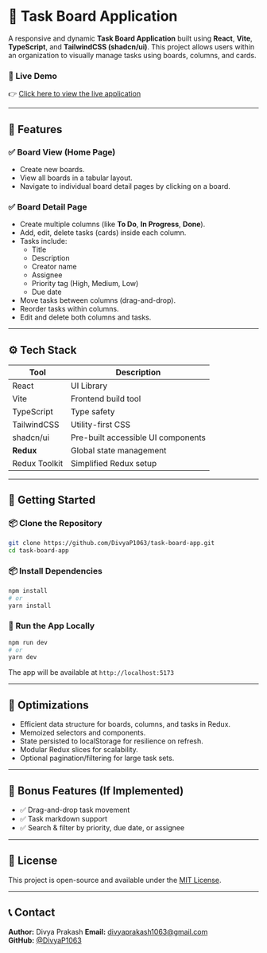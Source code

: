 
# 🧩 Task Board Application

A responsive and dynamic **Task Board Application** built using **React**, **Vite**, **TypeScript**, and **TailwindCSS (shadcn/ui)**. This project allows users within an organization to visually manage tasks using boards, columns, and cards.

### 🔗 Live Demo

👉 [Click here to view the live application](https://your-live-link.vercel.app)

---

## 📌 Features

### ✅ Board View (Home Page)
- Create new boards.
- View all boards in a tabular layout.
- Navigate to individual board detail pages by clicking on a board.

### ✅ Board Detail Page
- Create multiple columns (like **To Do**, **In Progress**, **Done**).
- Add, edit, delete tasks (cards) inside each column.
- Tasks include:
  - Title
  - Description
  - Creator name
  - Assignee
  - Priority tag (High, Medium, Low)
  - Due date
- Move tasks between columns (drag-and-drop).
- Reorder tasks within columns.
- Edit and delete both columns and tasks.

---

## ⚙️ Tech Stack

| Tool         | Description                                |
|--------------|--------------------------------------------|
| React        | UI Library                                 |
| Vite         | Frontend build tool                        |
| TypeScript   | Type safety                                |
| TailwindCSS  | Utility-first CSS                          |
| shadcn/ui    | Pre-built accessible UI components         |
| **Redux**    | Global state management                    |
| Redux Toolkit| Simplified Redux setup                     |

---

## 🚀 Getting Started

### 📦 Clone the Repository
```bash
git clone https://github.com/DivyaP1063/task-board-app.git
cd task-board-app
```

### 📦 Install Dependencies
```bash
npm install
# or
yarn install
```

### 🔧 Run the App Locally
```bash
npm run dev
# or
yarn dev
```

The app will be available at `http://localhost:5173`

---

## 🧠 Optimizations

- Efficient data structure for boards, columns, and tasks in Redux.
- Memoized selectors and components.
- State persisted to localStorage for resilience on refresh.
- Modular Redux slices for scalability.
- Optional pagination/filtering for large task sets.

---

## 🎁 Bonus Features (If Implemented)

- ✅ Drag-and-drop task movement
- ✅ Task markdown support
- ✅ Search & filter by priority, due date, or assignee

---


## 📜 License

This project is open-source and available under the [MIT License](LICENSE).

---

## 📞 Contact

**Author:** Divya Prakash 
**Email:** divyaprakash1063@gmail.com  
**GitHub:** [@DivyaP1063](https://github.com/DivyaP1063)
